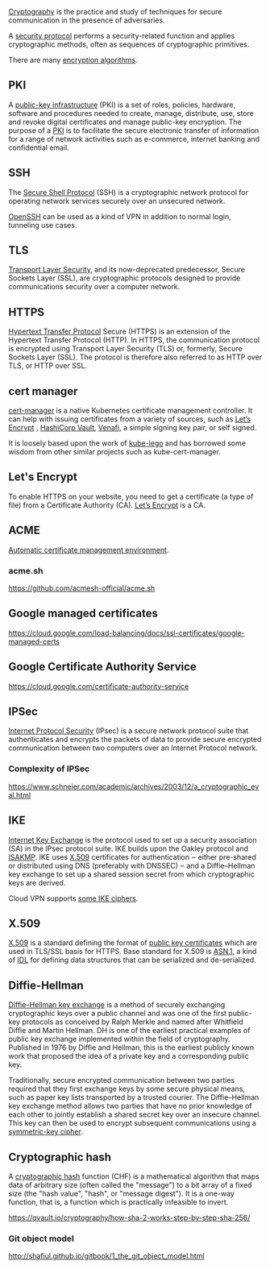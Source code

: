 [Cryptography](https://wikipedia.org/wiki/Cryptography) is the practice and study of techniques for secure communication in the presence of adversaries.  

A [security protocol](   https://wikipedia.org/wiki/Cryptographic_protocol)  performs a security-related function and applies cryptographic methods, often as sequences of cryptographic primitives. 

There are many [encryption algorithms](https://en.wikipedia.org/wiki/Category:Cryptographic_algorithms).

## PKI

A [public-key infrastructure](https://en.wikipedia.org/wiki/Public_key_infrastructure) (PKI) is a set of roles, policies, hardware, software and procedures needed to create, manage, distribute, use, store and revoke digital certificates and manage public-key encryption. The purpose of a [PKI](https://en.wikipedia.org/wiki/Public_key_infrastructure) is to facilitate the secure electronic transfer of information for a range of network activities such as e-commerce, internet banking and confidential email. 




## SSH

The [Secure Shell Protocol](https://phoenixnap.com/kb/ssh-to-connect-to-remote-server-linux-or-windows) (SSH) is a cryptographic network protocol for operating network services securely over an unsecured network. 


[OpenSSH](https://en.wikipedia.org/wiki/OpenSSH) can be used as a kind of VPN in addition to normal login, tunneling use cases.

## TLS

[Transport Layer Security](TLS), and its now-deprecated predecessor, Secure Sockets Layer (SSL), are cryptographic protocols designed to provide communications security over a computer network. 


## HTTPS

[Hypertext Transfer Protocol]( https://wikipedia.org/wiki/HTTPS   ) Secure (HTTPS) is an extension of the Hypertext Transfer Protocol (HTTP). In HTTPS, the communication protocol is encrypted using Transport Layer Security (TLS) or, formerly, Secure Sockets Layer (SSL). The protocol is therefore also referred to as HTTP over TLS, or HTTP over SSL.

## cert manager 

[cert-manager](https://cert-manager.io/docs/) is a native Kubernetes certificate management controller. It can help with issuing certificates from a variety of sources, such as [Let’s Encrypt]( https://letsencrypt.org/  
) , [HashiCorp Vault](  https://www.vaultproject.io/  ), [Venafi]( https://www.venafi.com/ ), a simple signing key pair, or self signed.



It is loosely based upon the work of [kube-lego]( https://github.com/jetstack/kube-lego   ) and has borrowed some wisdom from other similar projects such as kube-cert-manager.

## Let's Encrypt

To enable HTTPS on your website, you need to get a certificate (a type of file) from a Certificate Authority (CA). [Let’s Encrypt](  https://letsencrypt.org/ ) is a CA. 

## ACME

[Automatic certificate management environment]( https://tools.ietf.org/html/rfc8555  ).


### acme.sh

https://github.com/acmesh-official/acme.sh

## Google managed certificates

https://cloud.google.com/load-balancing/docs/ssl-certificates/google-managed-certs

## Google Certificate Authority Service

https://cloud.google.com/certificate-authority-service


## IPSec

[Internet Protocol Security](https://www.cloudflare.com/learning/network-layer/what-is-ipsec/) (IPsec) is a secure network protocol suite that authenticates and encrypts the packets of data to provide secure encrypted communication between two computers over an Internet Protocol network. 


### Complexity of IPSec

https://www.schneier.com/academic/archives/2003/12/a_cryptographic_eval.html


## IKE

[Internet Key Exchange](https://en.wikipedia.org/wiki/Internet_Key_Exchange) is the protocol used to set up a security association (SA) in the IPsec protocol suite. IKE builds upon the Oakley protocol and [ISAKMP](  https://wikipedia.org/wiki/Internet_Security_Association_and_Key_Management_Protocol ). IKE uses [X.509](  https://en.m.wikipedia.org/wiki/X.509  ) certificates for authentication ‒ either pre-shared or distributed using DNS (preferably with DNSSEC) ‒ and a Diffie–Hellman key exchange to set up a shared session secret from which cryptographic keys are derived. 

Cloud VPN supports  [some IKE ciphers](https://cloud.google.com/network-connectivity/docs/vpn/concepts/supported-ike-ciphers).


## X.509

[X.509](  https://wikipedia.org/wiki/X.509  ) is a standard defining the format of [public key certificates](https://en.wikipedia.org/wiki/Public-key_cryptography) which are used in TLS/SSL basis for HTTPS.  Base standard for X.509 is [ASN.1](https://en.wikipedia.org/wiki/ASN.1), a kind of [IDL](  https://en.m.wikipedia.org/wiki/Interface_description_language ) for defining data structures that can be serialized and de-serialized.  

## Diffie-Hellman 

[Diffie–Hellman key exchange](https://en.wikipedia.org/wiki/Diffie%E2%80%93Hellman_key_exchange) is a method of securely exchanging cryptographic keys over a public channel and was one of the first public-key protocols as conceived by Ralph Merkle and named after Whitfield Diffie and Martin Hellman. DH is one of the earliest practical examples of public key exchange implemented within the field of cryptography. Published in 1976 by Diffie and Hellman, this is the earliest publicly known work that proposed the idea of a private key and a corresponding public key.


Traditionally, secure encrypted communication between two parties required that they first exchange keys by some secure physical means, such as paper key lists transported by a trusted courier. The Diffie–Hellman key exchange method allows two parties that have no prior knowledge of each other to jointly establish a shared secret key over an insecure channel. This key can then be used to encrypt subsequent communications using a [symmetric-key cipher](  https://brilliant.org/wiki/symmetric-ciphers/ ).



## Cryptographic hash

A [cryptographic hash]( https://wikipedia.org/wiki/Cryptographic_hash_function  ) function (CHF) is a mathematical algorithm that maps data of arbitrary size (often called the "message") to a bit array of a fixed size (the "hash value", "hash", or "message digest"). It is a one-way function, that is, a function which is practically infeasible to invert.

https://qvault.io/cryptography/how-sha-2-works-step-by-step-sha-256/

### Git object model

http://shafiul.github.io/gitbook/1_the_git_object_model.html
